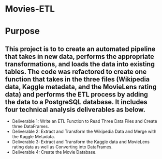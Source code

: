 # Movies-ETL
# Purpose
## This project is to to create an automated pipeline that takes in new data, performs the appropriate transformations, and loads the data into existing tables. The code was refactored to create one function that takes in the three files (Wikipedia data, Kaggle metadata, and the MovieLens rating data) and performs the ETL process by adding the data to a PostgreSQL database. It includes four technical analysis deliverables as below.
- Deliverable 1: Write an ETL Function to Read Three Data Files and Create three DataFrames.
- Deliverable 2: Extract and Transform the Wikipedia Data and Merge with the Kaggle Metadata. 
- Deliverable 3: Extract and Transform the Kaggle data and MovieLens rating data as well as Converting into DataFrames.
- Deliverable 4: Create the Movie Database.
